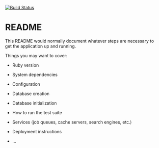 [![Build Status](https://travis-ci.org/adamzaninovich/rally_rampage.png?branch=master)](https://travis-ci.org/adamzaninovich/rally_rampage)

# README

This README would normally document whatever steps are necessary to get the
application up and running.

Things you may want to cover:

* Ruby version

* System dependencies

* Configuration

* Database creation

* Database initialization

* How to run the test suite

* Services (job queues, cache servers, search engines, etc.)

* Deployment instructions

* ...

